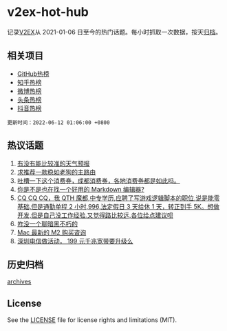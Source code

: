 # v2ex-hot-hub

 记录[V2EX](https://www.v2ex.com/)从 2021-01-06 日至今的热门话题。每小时抓取一次数据，按天[归档](archives)。
 
 ## 相关项目

- [GitHub热榜](https://github.com/snaildev/github-hot-hub)
- [知乎热榜](https://github.com/snaildev/zhihu-hot-hub)
- [微博热榜](https://github.com/snaildev/weibo-hot-hub)
- [头条热榜](https://github.com/snaildev/toutiao-hot-hub)
- [抖音热榜](https://github.com/snaildev/douyin-hot-hub)


 `更新时间：2022-06-12 01:06:00 +0800`

## 热议话题

1. [有没有能比较准的天气预报](https://www.v2ex.com/t/858905)
1. [求推荐一款稳如老狗的主路由](https://www.v2ex.com/t/858926)
1. [吐槽一下这个消费券，成都消费券，各地消费券都是如此吗。](https://www.v2ex.com/t/858912)
1. [你是不是也在找一个好用的 Markdown 编辑器?](https://www.v2ex.com/t/858941)
1. [CQ CQ CQ，我 QTH 魔都,中专学历,应聘了写游戏逻辑脚本的职位,说是能零基础,但是通勤单程 2 小时,996,法定假日 3 天给休 1 天，转正到手 5K。想做开发,但是自己没工作经验.又觉得路比较远,各位给点建议呗](https://www.v2ex.com/t/858906)
1. [咋没一个聊暗黑不朽的](https://www.v2ex.com/t/858844)
1. [Mac 最新的 M2 购买咨询](https://www.v2ex.com/t/858840)
1. [深圳电信做活动， 199 元千兆宽带要升级么](https://www.v2ex.com/t/858861)

## 历史归档

[archives](archives)

## License

See the [LICENSE](LICENSE) file for license rights and limitations (MIT).
